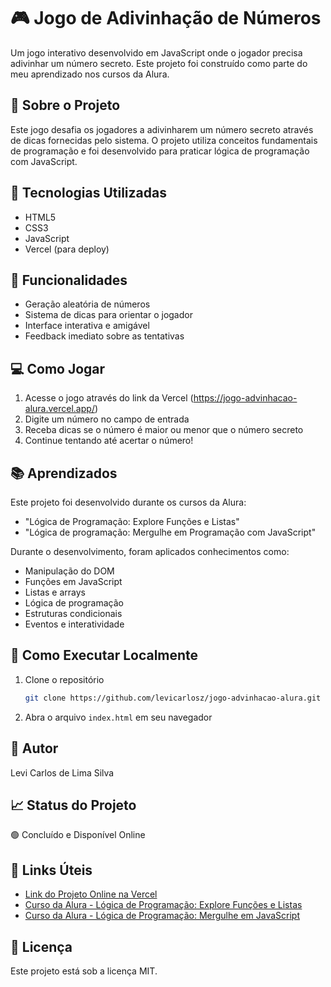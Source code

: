 # 🎮 Jogo de Adivinhação de Números

Um jogo interativo desenvolvido em JavaScript onde o jogador precisa adivinhar um número secreto. Este projeto foi construído como parte do meu aprendizado nos cursos da Alura.

## 📝 Sobre o Projeto

Este jogo desafia os jogadores a adivinharem um número secreto através de dicas fornecidas pelo sistema. O projeto utiliza conceitos fundamentais de programação e foi desenvolvido para praticar lógica de programação com JavaScript.

## 🚀 Tecnologias Utilizadas

- HTML5
- CSS3
- JavaScript
- Vercel (para deploy)

## 🎯 Funcionalidades

- Geração aleatória de números
- Sistema de dicas para orientar o jogador
- Interface interativa e amigável
- Feedback imediato sobre as tentativas

## 💻 Como Jogar

1. Acesse o jogo através do link da Vercel (https://jogo-advinhacao-alura.vercel.app/)
2. Digite um número no campo de entrada
3. Receba dicas se o número é maior ou menor que o número secreto
4. Continue tentando até acertar o número!

## 📚 Aprendizados

Este projeto foi desenvolvido durante os cursos da Alura:
- "Lógica de Programação: Explore Funções e Listas"
- "Lógica de programação: Mergulhe em Programação com JavaScript"

Durante o desenvolvimento, foram aplicados conhecimentos como:
- Manipulação do DOM
- Funções em JavaScript
- Listas e arrays
- Lógica de programação
- Estruturas condicionais
- Eventos e interatividade

## 🔄 Como Executar Localmente

1. Clone o repositório
   ```bash
   git clone https://github.com/levicarlosz/jogo-advinhacao-alura.git
   ```
2. Abra o arquivo `index.html` em seu navegador

## 👤 Autor

Levi Carlos de Lima Silva

## 📈 Status do Projeto

🟢 Concluído e Disponível Online

## 🔗 Links Úteis

- [Link do Projeto Online na Vercel](https://jogo-advinhacao-alura.vercel.app/)
- [Curso da Alura - Lógica de Programação: Explore Funções e Listas](https://www.alura.com.br/curso-online-logica-programacao-funcoes-listas)
- [Curso da Alura - Lógica de Programação: Mergulhe em JavaScript](https://www.alura.com.br/logica-programacao-mergulhe-programacao-javascript)

## 📄 Licença

Este projeto está sob a licença MIT.
